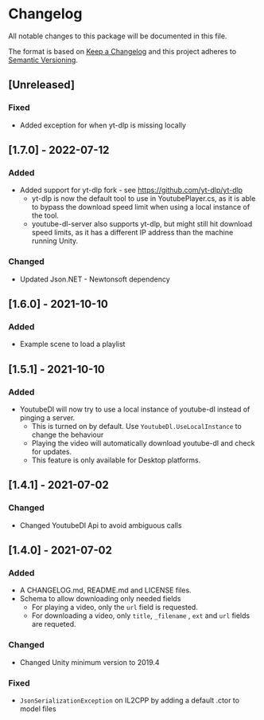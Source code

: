 # Changelog
All notable changes to this package will be documented in this file.

The format is based on [Keep a Changelog](http://keepachangelog.com/en/1.0.0/)
and this project adheres to [Semantic Versioning](http://semver.org/spec/v2.0.0.html).

## [Unreleased]
### Fixed
- Added exception for when yt-dlp is missing locally

## [1.7.0] - 2022-07-12
### Added
- Added support for yt-dlp fork - see https://github.com/yt-dlp/yt-dlp
  - yt-dlp is now the default tool to use in YoutubePlayer.cs, as it is able to bypass the download speed limit when using a local instance of the tool.
  - youtube-dl-server also supports yt-dlp, but might still hit download speed limits, as it has a different IP address than the machine running Unity.

### Changed
- Updated Json.NET - Newtonsoft dependency 

## [1.6.0] - 2021-10-10
### Added
- Example scene to load a playlist

## [1.5.1] - 2021-10-10
### Added
- YoutubeDl will now try to use a local instance of youtube-dl instead of pinging a server. 
  - This is turned on by default. Use `YoutubeDl.UseLocalInstance` to change the behaviour
  - Playing the video will automatically download youtube-dl and check for updates.
  - This feature is only available for Desktop platforms.

## [1.4.1] - 2021-07-02
### Changed
- Changed YoutubeDl Api to avoid ambiguous calls

## [1.4.0] - 2021-07-02
### Added
- A CHANGELOG.md, README.md and LICENSE files.
- Schema to allow downloading only needed fields
  - For playing a video, only the `url` field is requested.
  - For downloading a video, only `title`, `_filename` , `ext` and `url` fields are requeted.

### Changed
- Changed Unity minimum version to 2019.4

### Fixed 
- `JsonSerializationException` on IL2CPP by adding a default .ctor to model files
